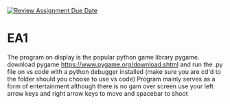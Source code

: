 [![Review Assignment Due Date](https://classroom.github.com/assets/deadline-readme-button-24ddc0f5d75046c5622901739e7c5dd533143b0c8e959d652212380cedb1ea36.svg)](https://classroom.github.com/a/FJiO-WNb)
# EA1
The program on display is the popular python game library pygame.
download pygame https://www.pygame.org/download.shtml and run the .py file on vs code with a python debugger installed (make sure you are cd'd to the folder should you choose to use vs code)
Program mainly serves as a form of entertainment although there is no gam over screen
use your left arrow keys and right arrow keys to move and spacebar to shoot
